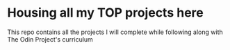 # Housing all my TOP projects here

This repo contains all the projects I will complete while following along with The Odin Project's curriculum